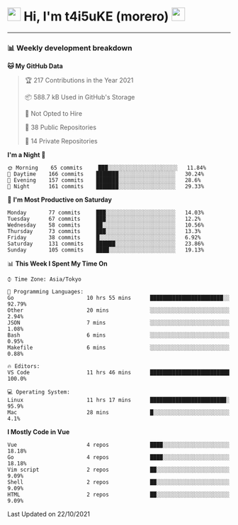 <!-- Title -->
<h1>
    <img src="https://emojis.slackmojis.com/emojis/images/1600385609/10490/cactuar.gif?1600385609" width="30"/> 
    Hi, I'm t4i5uKE (morero) 
    <img src="https://emojis.slackmojis.com/emojis/images/1600385609/10490/cactuar.gif?1600385609" width="30"/>
</h1>

---

<h3> 📊 Weekly development breakdown </h3>
<!-- waka-readme-stats -->

<!--START_SECTION:waka-->
**🐱 My GitHub Data** 

> 🏆 217 Contributions in the Year 2021
 > 
> 📦 588.7 kB Used in GitHub's Storage 
 > 
> 🚫 Not Opted to Hire
 > 
> 📜 38 Public Repositories 
 > 
> 🔑 14 Private Repositories  
 > 
**I'm a Night 🦉** 

```text
🌞 Morning    65 commits     ███░░░░░░░░░░░░░░░░░░░░░░   11.84% 
🌆 Daytime    166 commits    ███████░░░░░░░░░░░░░░░░░░   30.24% 
🌃 Evening    157 commits    ███████░░░░░░░░░░░░░░░░░░   28.6% 
🌙 Night      161 commits    ███████░░░░░░░░░░░░░░░░░░   29.33%

```
📅 **I'm Most Productive on Saturday** 

```text
Monday       77 commits     ███░░░░░░░░░░░░░░░░░░░░░░   14.03% 
Tuesday      67 commits     ███░░░░░░░░░░░░░░░░░░░░░░   12.2% 
Wednesday    58 commits     ██░░░░░░░░░░░░░░░░░░░░░░░   10.56% 
Thursday     73 commits     ███░░░░░░░░░░░░░░░░░░░░░░   13.3% 
Friday       38 commits     █░░░░░░░░░░░░░░░░░░░░░░░░   6.92% 
Saturday     131 commits    ██████░░░░░░░░░░░░░░░░░░░   23.86% 
Sunday       105 commits    ████░░░░░░░░░░░░░░░░░░░░░   19.13%

```


📊 **This Week I Spent My Time On** 

```text
⌚︎ Time Zone: Asia/Tokyo

💬 Programming Languages: 
Go                       10 hrs 55 mins      ███████████████████████░░   92.79% 
Other                    20 mins             ░░░░░░░░░░░░░░░░░░░░░░░░░   2.94% 
JSON                     7 mins              ░░░░░░░░░░░░░░░░░░░░░░░░░   1.08% 
Bash                     6 mins              ░░░░░░░░░░░░░░░░░░░░░░░░░   0.95% 
Makefile                 6 mins              ░░░░░░░░░░░░░░░░░░░░░░░░░   0.88%

🔥 Editors: 
VS Code                  11 hrs 46 mins      █████████████████████████   100.0%

💻 Operating System: 
Linux                    11 hrs 17 mins      ████████████████████████░   95.9% 
Mac                      28 mins             █░░░░░░░░░░░░░░░░░░░░░░░░   4.1%

```

**I Mostly Code in Vue** 

```text
Vue                      4 repos             ████░░░░░░░░░░░░░░░░░░░░░   18.18% 
Go                       4 repos             ████░░░░░░░░░░░░░░░░░░░░░   18.18% 
Vim script               2 repos             ██░░░░░░░░░░░░░░░░░░░░░░░   9.09% 
Shell                    2 repos             ██░░░░░░░░░░░░░░░░░░░░░░░   9.09% 
HTML                     2 repos             ██░░░░░░░░░░░░░░░░░░░░░░░   9.09%

```



 Last Updated on 22/10/2021
<!--END_SECTION:waka-->
